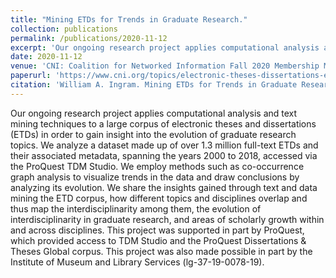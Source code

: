 ```yaml
---
title: "Mining ETDs for Trends in Graduate Research."
collection: publications
permalink: /publications/2020-11-12
excerpt: 'Our ongoing research project applies computational analysis and text mining techniques to a large corpus of electronic theses and dissertations (ETDs) in order to gain insight into the evolution of graduate research topics. …'
date: 2020-11-12
venue: 'CNI: Coalition for Networked Information Fall 2020 Membership Meeting'
paperurl: 'https://www.cni.org/topics/electronic-theses-dissertations-etds/mining-etds-for-trends-in-graduate-research'
citation: 'William A. Ingram. Mining ETDs for Trends in Graduate Research. CNI: Coalition for Networked Information Fall 2020 Membership Meeting, November 12, 2020. Virtual.'
---
```

Our ongoing research project applies computational analysis and text mining techniques to a large corpus of electronic theses and dissertations (ETDs) in order to gain insight into the evolution of graduate research topics. We analyze a dataset made up of over 1.3 million full-text ETDs and their associated metadata, spanning the years 2000 to 2018, accessed via the ProQuest TDM Studio. We employ methods such as co-occurrence graph analysis to visualize trends in the data and draw conclusions by analyzing its evolution. We share the insights gained through text and data mining the ETD corpus, how different topics and disciplines overlap and thus map the interdisciplinarity among them, the evolution of interdisciplinarity in graduate research, and areas of scholarly growth within and across disciplines. This project was supported in part by ProQuest, which provided access to TDM Studio and the ProQuest Dissertations & Theses Global corpus. This project was also made possible in part by the Institute of Museum and Library Services (lg-37-19-0078-19).

